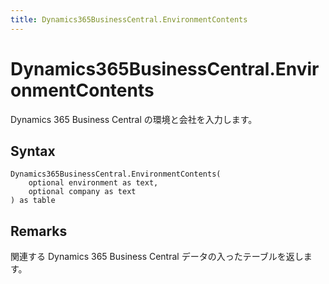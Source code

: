 ```yaml
---
title: Dynamics365BusinessCentral.EnvironmentContents
---
```


# Dynamics365BusinessCentral.EnvironmentContents


Dynamics 365 Business Central の環境と会社を入力します。


## Syntax

```powerquery
Dynamics365BusinessCentral.EnvironmentContents(
    optional environment as text,
    optional company as text
) as table
```


## Remarks

関連する Dynamics 365 Business Central データの入ったテーブルを返します。


